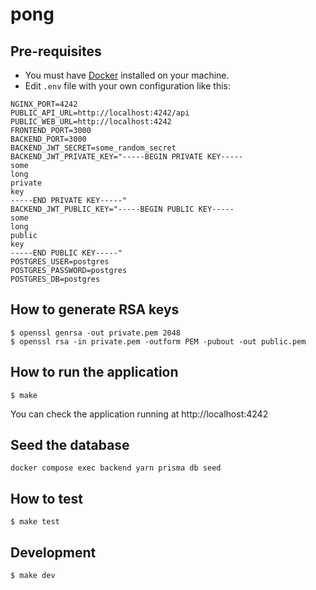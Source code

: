 # pong

## Pre-requisites
- You must have [Docker](https://docs.docker.com/get-docker/) installed on your machine.
- Edit `.env` file with your own configuration like this:
```
NGINX_PORT=4242
PUBLIC_API_URL=http://localhost:4242/api
PUBLIC_WEB_URL=http://localhost:4242
FRONTEND_PORT=3000
BACKEND_PORT=3000
BACKEND_JWT_SECRET=some_random_secret
BACKEND_JWT_PRIVATE_KEY="-----BEGIN PRIVATE KEY-----
some
long
private
key
-----END PRIVATE KEY-----"
BACKEND_JWT_PUBLIC_KEY="-----BEGIN PUBLIC KEY-----
some
long
public
key
-----END PUBLIC KEY-----"
POSTGRES_USER=postgres
POSTGRES_PASSWORD=postgres
POSTGRES_DB=postgres
```

## How to generate RSA keys
```
$ openssl genrsa -out private.pem 2048
$ openssl rsa -in private.pem -outform PEM -pubout -out public.pem
```

## How to run the application
```
$ make
```

You can check the application running at http://localhost:4242

## Seed the database
```
docker compose exec backend yarn prisma db seed
```

## How to test
```
$ make test
```

## Development
```
$ make dev
```
